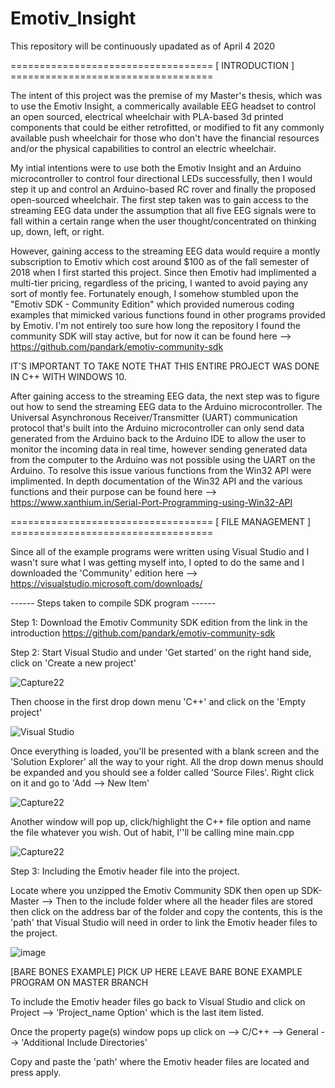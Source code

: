 # Emotiv_Insight

This repository will be continuously upadated as of April 4 2020

 ===================================  [ INTRODUCTION ]  ===================================

The intent of this project was the premise of my Master's thesis, which was to use the Emotiv Insight, a commerically available EEG headset to control an open sourced, electrical wheelchair with PLA-based 3d printed components that could be either retrofitted, or modified to fit any commonly available push wheelchair for those who don't have the financial resources and/or the physical capabilities to control an electric wheelchair.

My intial intentions were to use both the Emotiv Insight and an Arduino microcontroller to control four directional LEDs successfully, then I would step it up and control an Arduino-based RC rover and finally the proposed open-sourced wheelchair. The first step taken was to gain access to the streaming EEG data under the assumption that all five EEG signals were to fall within a certain range when the user thought/concentrated on thinking up, down, left, or right.

However, gaining access to the streaming EEG data would require a montly subscription to Emotiv which cost around $100 as of the fall semester of 2018 when I first started this project. Since then Emotiv had implimented a multi-tier pricing, regardless of the pricing, I wanted to avoid paying any sort of montly fee. Fortunately enough, I somehow stumbled upon the "Emotiv SDK - Community Edition" which provided numerous coding examples that mimicked various functions found in other programs provided by Emotiv. I'm not entirely too sure how long the repository I found the community SDK will stay active, but for now it can be found here --> 
https://github.com/pandark/emotiv-community-sdk

IT'S IMPORTANT TO TAKE NOTE THAT THIS ENTIRE PROJECT WAS DONE IN C++ WITH WINDOWS 10. 

After gaining access to the streaming EEG data, the next step was to figure out how to send the streaming EEG data to the Arduino microcontroller. The Universal Asynchronous Receiver/Transmitter (UART) communication protocol that's built into the Arduino microcontroller can only send data generated from the Arduino back to the Arduino IDE to allow the user to monitor the incoming data in real time, however sending generated data from the computer to the Arduino was not possible using the UART on the Arduino. To resolve this issue various functions from the Win32 API were implimented. In depth documentation of the Win32 API and the various functions and their purpose can be found here --> https://www.xanthium.in/Serial-Port-Programming-using-Win32-API

 ===================================  [ FILE MANAGEMENT ]  ===================================

Since all of the example programs were written using Visual Studio and I wasn't sure what I was getting myself into, I opted to do the same and I downloaded the 'Community' edition here --> https://visualstudio.microsoft.com/downloads/

------ Steps taken to compile SDK program ------

Step 1: Download the Emotiv Community SDK edition from the link in the introduction
https://github.com/pandark/emotiv-community-sdk

Step 2: Start Visual Studio and under 'Get started' on the right hand side, click on 'Create a new project'

![Capture22](https://user-images.githubusercontent.com/39348633/83283699-3ccb8980-a1a1-11ea-9e65-ffa6595e668b.JPG)

Then choose in the first drop down menu 'C++' and click on the 'Empty project'

![Visual Studio](https://user-images.githubusercontent.com/39348633/83285122-58379400-a1a3-11ea-99fb-69b7b904f075.JPG)

Once everything is loaded, you'll be presented with a blank screen and the 'Solution Explorer' all the way to your right. All the drop down menus should be expanded and you should see a folder called 'Source Files'. Right click on it and go to 'Add --> New Item'

![Capture22](https://user-images.githubusercontent.com/39348633/83313212-e0855b80-a1da-11ea-9d24-d222ec9e532e.JPG)


Another window will pop up, click/highlight the C++ file option and name the file whatever you wish. Out of habit, I''ll be calling mine main.cpp

![Capture22](https://user-images.githubusercontent.com/39348633/83313256-11659080-a1db-11ea-960f-075b093e18e9.JPG)

Step 3: Including the Emotiv header file into the project.

Locate where you unzipped the Emotiv Community SDK then open up SDK-Master --> Then to the include folder where all the header files are stored then click on the address bar of the folder and copy the contents, this is the 'path' that Visual Studio will need in order to link the Emotiv header files to the project.

![image](https://user-images.githubusercontent.com/39348633/83313907-c39e5780-a1dd-11ea-9f05-3a1e9eb46623.png)

[BARE BONES EXAMPLE] PICK UP HERE LEAVE BARE BONE EXAMPLE PROGRAM ON MASTER BRANCH


To include the Emotiv header files go back to Visual Studio and click on Project --> 'Project_name Option' which is the last item listed.

Once the property page(s) window pops up click on --> C/C++ --> General --> 'Additional Include Directories' 

Copy and paste the 'path' where the Emotiv header files are located and press apply. 


